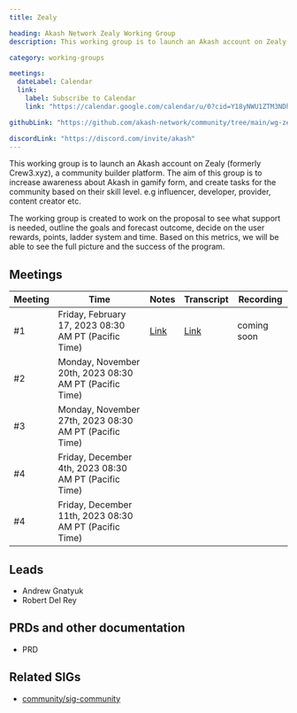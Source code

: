 ```yaml
---
title: Zealy

heading: Akash Network Zealy Working Group
description: This working group is to launch an Akash account on Zealy (formerly Crew3.xyz), a community builder platform. The aim of this group is to increase awareness about Akash in gamify form, and create tasks for the community based on their skill level. e.g influencer, developer, provider, content creator etc.The working group is created to work on the proposal to see what support is needed, outline the goals and forecast outcome, decide on the user rewards, points, ladder system and time. Based on this metrics, we will be able to see the full picture and the success of the program.

category: working-groups

meetings:
  dateLabel: Calendar
  link:
    label: Subscribe to Calendar
    link: "https://calendar.google.com/calendar/u/0?cid=Y18yNWU1ZTM3NDhlNGM0YWI3YTU1ZjQxZmJjNWViZWJjYzBhMDNiNDBmYjAyODc4NWYxNDE1OWJmYWViZWExMmUyQGdyb3VwLmNhbGVuZGFyLmdvb2dsZS5jb20"

githubLink: "https://github.com/akash-network/community/tree/main/wg-zealy"

discordLink: "https://discord.com/invite/akash"
---
```


This working group is to launch an Akash account on Zealy (formerly Crew3.xyz), a community builder platform. The aim of this group is to increase awareness about Akash in gamify form, and create tasks for the community based on their skill level. e.g influencer, developer, provider, content creator etc.

The working group is created to work on the proposal to see what support is needed, outline the goals and forecast outcome, decide on the user rewards, points, ladder system and time. Based on this metrics, we will be able to see the full picture and the success of the program.

## Meetings

| Meeting | Time                                                   | Notes                                                                                            | Transcript                                                                                                  | Recording   |
| ------- | ------------------------------------------------------ | ------------------------------------------------------------------------------------------------ | ----------------------------------------------------------------------------------------------------------- | ----------- |
| #1      | Friday, February 17, 2023 08:30 AM PT (Pacific Time)   | [Link](https://github.com/akash-network/community/blob/main/wg-zealy/meetings/001-2023-02-17.md) | [Link](https://github.com/akash-network/community/blob/main/wg-zealy/meetings/001-2023-02-17.md#transcript) | coming soon |
| #2      | Monday, November 20th, 2023 08:30 AM PT (Pacific Time) |                                                                                                  |                                                                                                             |
| #3      | Monday, November 27th, 2023 08:30 AM PT (Pacific Time) |                                                                                                  |                                                                                                             |
| #4      | Friday, December 4th, 2023 08:30 AM PT (Pacific Time)  |                                                                                                  |                                                                                                             |
| #4      | Friday, December 11th, 2023 08:30 AM PT (Pacific Time) |                                                                                                  |                                                                                                             |

## Leads

- Andrew Gnatyuk
- Robert Del Rey

## PRDs and other documentation

- PRD

## Related SIGs

- [community/sig-community](https://github.com/akash-network/community/tree/main/sig-community)
